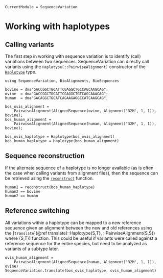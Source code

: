 ```@meta
CurrentModule = SequenceVariation
```

# Working with haplotypes

## Calling variants

The first step in working with sequence variation is to identify (call)
variations between two sequences. SequenceVariation can directly call variants
using the `Haplotype(::PairwiseAlignment)` constructor of the
[`Haplotype`](@ref) type.

```@repl call_variants
using SequenceVariation, BioAlignments, BioSequences

bovine = dna"GACCGGCTGCATTCGAGGCTGCCAGCAAGCAG";
ovine  = dna"GACCGGCTGCATTCGAGGCTGTCAGCAAACAG";
human  = dna"GACAGGCTGCATCAGAAGAGGCCATCAAGCAG";

bos_ovis_alignment =
    PairwiseAlignment(AlignedSequence(ovine, Alignment("32M", 1, 1)), bovine);
bos_human_alignment =
    PairwiseAlignment(AlignedSequence(human, Alignment("32M", 1, 1)), bovine);

bos_ovis_haplotype = Haplotype(bos_ovis_alignment)
bos_human_haplotype = Haplotype(bos_human_alignment)
```

## Sequence reconstruction

If the alternate sequence of a haplotype is no longer available (as is often the
case when calling variants from alignment files), then the sequence can be
retrieved using the [`reconstruct`](@ref) function.

```@repl call_variants
human2 = reconstruct(bos_human_haplotype)
human2 == bovine
human2 == human
```

## Reference switching

All variations within a haplotype can be mapped to a new reference sequence
given an alignment between the new and old references using the
[`translate`](@ref translate(::Haplotype{S,T}, ::PairwiseAlignment{S,S}) where {S,T})
function. This could be useful if variants were called against a reference
sequence for the entire species, but need to be analyzed as variants of a
subtype later.

```@repl call_variants
ovis_human_alignment =
    PairwiseAlignment(AlignedSequence(human, Alignment("32M", 1, 1)), ovine)
SequenceVariation.translate(bos_ovis_haplotype, ovis_human_alignment)
```
